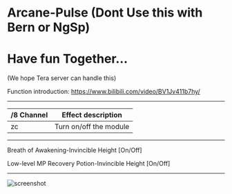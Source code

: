 # Arcane-Pulse (Dont Use this with Bern or NgSp)

# Have fun Together...

(We hope Tera server can handle this)

Function introduction: https://www.bilibili.com/video/BV1Jv411b7hy/

------

/8 Channel | Effect description
--- | ---
zc | Turn on/off the module

---

Breath of Awakening-Invincible Height [On/Off]

Low-level MP Recovery Potion-Invincible Height [On/Off]

---

![screenshot](https://github.com/tera-mod/Arcane-Pulse/blob/main/screenshot/01.png)
